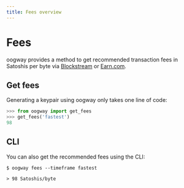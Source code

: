 ```yaml
---
title: Fees overview
---
```


# Fees

oogway provides a method to get recommended transaction fees in Satoshis per byte via [Blockstream](https://blockstream.info/) or [Earn.com](https://bitcoinfees.earn.com/).

## Get fees

Generating a keypair using oogway only takes one line of code:

```python
>>> from oogway import get_fees
>>> get_fees('fastest')
98
```

## CLI

You can also get the recommended fees using the CLI:

```console
$ oogway fees --timeframe fastest

> 98 Satoshis/byte
```